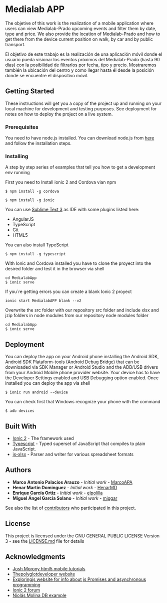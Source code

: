 # Medialab APP

The objetive of this work is the realization of a mobile application where users can view Medialab-Prado upcoming events and filter them by date, type and price. We also provide the location of Medialab-Prado and how to get there from the device current position on walk, by car and by public transport. 

El objetivo de este trabajo es la realización de una aplicación móvil donde el usuario pueda visionar los eventos próximos del Medialab-Prado (hasta 90 días) con la posibilidad de filtrarlos por fecha, tipo y precio. Mostraremos también la ubicación del centro y como llegar hasta él desde la posición donde se encuentre el dispositivo móvil.

## Getting Started

These instructions will get you a copy of the project up and running on your local machine for development and testing purposes. See deployment for notes on how to deploy the project on a live system.

### Prerequisites

You need to have node.js installed. You can download node.js from [here](https://nodejs.org/en/) and follow the installation steps.

### Installing

A step by step series of examples that tell you how to get a development env running

First you need to Install ionic 2 and Cordova vian npm

```
$ npm install -g cordova
```
```
$ npm install -g ionic
```

You can use [Sublime Text 3](https://www.sublimetext.com/3) as IDE with some plugins listed here:
* AngularJS
* TypeScript
* Git
* HTML5

You can also install TypeScript

```
$ npm install -g typescript
```

With Ionic and Cordova installed you have to clone the proyect into the desired folder and test it in the browser via shell

```
cd MedialabApp
$ ionic serve
```

If you`re getting errors you can create a blank Ionic 2 proyect 

```
ionic start MedialabAPP blank --v2
```
Overwrite the src folder with our repository src folder and include xlsx and jzip folders in node modules from our repository node modules folder
```
cd MedialabApp
$ ionic serve
```
## Deployment

You can deploy the app on your Android phone installing the Android SDK,  Android SDK Plataform-tools (Android Debug Bridge) that can be downloaded via SDK Manager or Android Studio and the ADB/USB drivers from your Android Mobile phone provider website.
Your device has to have the Developer Settings enabled and USB Debugging option enabled.
Once installed you can deploy the app via shell

```
$ ionic run android --device
```
You can check first that Windows recognize your phone with the command

```
$ adb devices
```

## Built With

* [Ionic 2](http://ionicframework.com/docs/) - The framework used
* [Typescript](https://www.typescriptlang.org/) - Typed superset of JavaScript that compiles to plain JavaScript.
* [js-xlsx](https://github.com/SheetJS/js-xlsx) - Parser and writer for various spreadsheet formats

## Authors

* **Marco Antonio Palacios Arauzo** - *Initial work* - [MarcoAPA](https://github.com/MarcoAPA)
* **Henar Martín Dominguez** - *Initial work* - [HenarMD](https://github.com/HenarMD)
* **Enrique García Ortiz** - *Initial work* - [elpolilla](https://github.com/elpolilla)
* **Miguel Ángel García Solano** - *Initial work* - [miggar](https://github.com/miggar)

See also the list of [contributors](https://github.com/your/project/contributors) who participated in this project.

## License

This project is licensed under the GNU GENERAL PUBLIC LICENSE Version 3 - see the [LICENSE.md](LICENSE.md) file for details

## Acknowledgments

* [Josh Morony html5 mobile tutorials](https://www.joshmorony.com/)
* [Thepolyglotdeveloper website](https://www.thepolyglotdeveloper.com/2016/06/working-shared-providers-ionic-2-mobile-app/)
* [Exploringjs website for info about js Promises and asynchronous programming](http://exploringjs.com/es6/ch_promises.html)
* [Ionic 2 forum](https://forum.ionicframework.com/?utm_source=framework&utm_medium=navbar&utm_campaign=forum%20CTA)
* [Niolás Molina DB example](https://www.ion-book.com/blog/ionic2/sqlite-and-ionic-2/)

